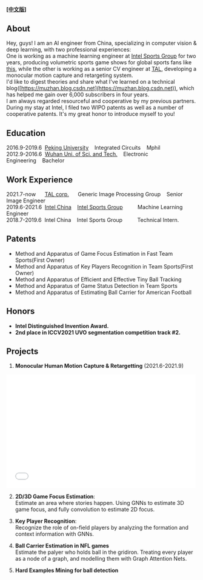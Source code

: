 #### [[中文版]](./index_cn.html)

## About
Hey, guys! I am an AI engineer from China, specializing in computer vision & deep learning, with two professional experiences: <br>One is working as a machine learning engineer at [Intel Sports Group](https://www.intel.com/content/www/us/en/sports/sports-overview.html) for two years, producing volumetric sports game shows for global sports fans like [this](https://youtu.be/J7xIBoPr83A), while the other is working as a senior CV engineer at [TAL](http://www.100tal.com/), developing a monocular motion capture and retargeting system. <br>
I'd like to digest theories and share what I've learned on a technical blog([https://muzhan.blog.csdn.net](https://muzhan.blog.csdn.net)), which has helped me gain over 6,000 subscribers in four years. <br>
I am always regarded resourceful and cooperative by my previous partners. During my stay at Intel, I filed two WIPO patents as well as a number of cooperative patents. 
It's my great honor to introduce myself to you!
## Education
2016.9-2019.6&nbsp;&nbsp;[Peking University](https://pku.edu.cn)&nbsp;&nbsp;&nbsp;&nbsp;Integrated Circuits&nbsp;&nbsp;&nbsp;&nbsp;Mphil<br>
2012.9-2016.6&nbsp;&nbsp;[Wuhan Uni. of Sci. and Tech.](https://www.wust.edu.cn)&nbsp;&nbsp;&nbsp;&nbsp;Electronic Engineering&nbsp;&nbsp;&nbsp;&nbsp;Bachelor

## Work Experience
2021.7-now&nbsp;&nbsp;&nbsp;&nbsp;&nbsp;&nbsp;[TAL corp.](http://www.100tal.com/)&nbsp;&nbsp;&nbsp;&nbsp;&nbsp;&nbsp;Generic Image Processing Group&nbsp;&nbsp;&nbsp;&nbsp;Senior Image Engineer<br>
2019.6-2021.6&nbsp;&nbsp;[Intel China](https://intel.cn)&nbsp;&nbsp;&nbsp;&nbsp;[Intel Sports Group](https://www.intel.com/content/www/us/en/sports/sports-overview.html)&nbsp;&nbsp;&nbsp;&nbsp;&nbsp;&nbsp;&nbsp;&nbsp;&nbsp;&nbsp;Machine Learning Engineer<br>
2018.7-2019.6&nbsp;&nbsp;Intel China&nbsp;&nbsp;&nbsp;&nbsp;Intel Sports Group&nbsp;&nbsp;&nbsp;&nbsp;&nbsp;&nbsp;&nbsp;&nbsp;&nbsp;&nbsp;Technical Intern.<br>

## Patents
- Method and Apparatus of Game Focus Estimation in Fast Team Sports(First Owner)
- Method and Apparatus of Key Players Recognition in Team Sports(First Owner)
- Method and Apparatus of Efficient and Effective Tiny Ball Tracking
- Method and Apparatus of Game Status Detection in Team Sports
- Method and Apparatus of Estimating Ball Carrier for American Football

##  Honors
- **Intel Distinguished Invention Award.**
- **2nd place in ICCV2021 UVO segmentation competition track #2.**

## Projects
1. **Monocular Human Motion Capture & Retargetting** (2021.6-2021.9)
<iframe height=300 width=500 src="//player.bilibili.com/player.html?aid=720653249&bvid=BV1WQ4y1z7bp&cid=414574687&page=1" scrolling="no" border="0" frameborder="no" framespacing="0" allowfullscreen="true"> </iframe>
<br>

2. **2D/3D Game Focus Estimation**:<br>
Estimate an area where stories happen. Using GNNs to estimate 3D game focus, and fully convolution to estimate 2D focus.

3. **Key Player Recognition**:<br>
Recognize the role of on-field players by analyzing the formation and context information with GNNs.

4. **Ball Carrier Estimation in NFL games**<br>
Estimate the palyer who holds ball in the gridiron. Treating every player as a node of a graph, and modelling them with Graph Attention Nets.

5. **Hard Examples Mining for ball detection**<br>
 


